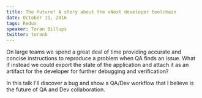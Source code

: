 ```yaml
---
title: The future! A story about the vNext developer toolchain
date: October 11, 2016
tags: Redux
speaker: Toran Billups
twitter: toranb
---
```




On large teams we spend a great deal of time providing accurate and concise instructions to reproduce a problem when QA finds an issue. What if instead we could export the state of the application and attach it as an artifact for the developer for further debugging and verification?

In this talk I'll discover a bug and show a QA/Dev workflow that I believe is the future of QA and Dev collaboration.


